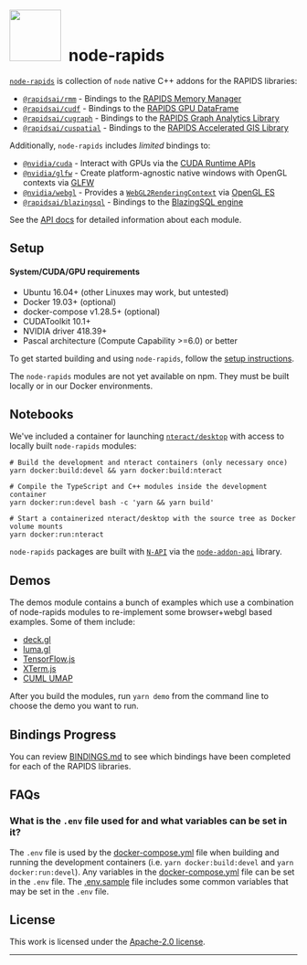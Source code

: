 # <div align="left"><img src="https://rapids.ai/assets/images/rapids_logo.png" width="90px"/>&nbsp; node-rapids

[`node-rapids`](https://github.com/rapidsai/node) is collection of `node` native C++ addons for the RAPIDS libraries:

* [`@rapidsai/rmm`](https://github.com/rapidsai/node/tree/main/modules/rmm) - Bindings to the [RAPIDS Memory Manager](https://github.com/rapidsai/rmm)
* [`@rapidsai/cudf`](https://github.com/rapidsai/node/tree/main/modules/cudf) - Bindings to the [RAPIDS GPU DataFrame](https://github.com/rapidsai/cudf)
* [`@rapidsai/cugraph`](https://github.com/rapidsai/node/tree/main/modules/cugraph) - Bindings to the [RAPIDS Graph Analytics Library](https://github.com/rapidsai/cugraph)
* [`@rapidsai/cuspatial`](https://github.com/rapidsai/node/tree/main/modules/cuspatial) - Bindings to the [RAPIDS Accelerated GIS Library](https://github.com/rapidsai/cuspatial)

Additionally, `node-rapids` includes _limited_ bindings to:

* [`@nvidia/cuda`](https://github.com/rapidsai/node/tree/main/modules/cuda) - Interact with GPUs via the [CUDA Runtime APIs](https://developer.nvidia.com/cuda-toolkit)
* [`@nvidia/glfw`](https://github.com/rapidsai/node/tree/main/modules/glfw) - Create platform-agnostic native windows with OpenGL contexts via [GLFW](https://github.com/glfw/glfw)
* [`@nvidia/webgl`](https://github.com/rapidsai/node/tree/main/modules/webgl) - Provides a [`WebGL2RenderingContext`](https://developer.mozilla.org/en-US/docs/Web/API/WebGL2RenderingContext) via [OpenGL ES](https://www.khronos.org/opengles)
* [`@rapidsai/blazingsql`](https://github.com/rapidsai/node/tree/main/modules/blazingsql) - Bindings to the [BlazingSQL engine](https://github.com/BlazingDB/blazingsql)

See the [API docs](https://rapidsai.github.io/node/) for detailed information about each module.

## Setup

#### System/CUDA/GPU requirements

- Ubuntu 16.04+ (other Linuxes may work, but untested)
- Docker 19.03+ (optional)
- docker-compose v1.28.5+ (optional)
- CUDAToolkit 10.1+
- NVIDIA driver 418.39+
- Pascal architecture (Compute Capability >=6.0) or better

To get started building and using `node-rapids`, follow the [setup instructions](https://github.com/rapidsai/node/tree/main/docs/setup.md).

The `node-rapids` modules are not yet available on npm. They must be built locally or in our Docker environments.

## Notebooks

We've included a container for launching [`nteract/desktop`](https://nteract.io/desktop) with access to locally built `node-rapids` modules:

```shell
# Build the development and nteract containers (only necessary once)
yarn docker:build:devel && yarn docker:build:nteract

# Compile the TypeScript and C++ modules inside the development container
yarn docker:run:devel bash -c 'yarn && yarn build'

# Start a containerized nteract/desktop with the source tree as Docker volume mounts
yarn docker:run:nteract
```

`node-rapids` packages are built with [`N-API`](https://nodejs.org/api/n-api.html) via the [`node-addon-api`](https://github.com/nodejs/node-addon-api) library.


## Demos

The demos module contains a bunch of examples which use a combination of node-rapids modules to re-implement some browser+webgl based examples. Some of them include:

- [deck.gl](https://github.com/rapidsai/node/tree/main/modules/demo/deck/)
- [luma.gl](https://github.com/rapidsai/node/tree/main/modules/demo/luma/)
- [TensorFlow.js](https://github.com/rapidsai/node/tree/main/modules/demo/tfjs/)
- [XTerm.js](https://github.com/rapidsai/node/tree/main/modules/demo/xterm/)
- [CUML UMAP](https://github.com/rapidsai/node/tree/main/modules/demo/ipc/umap/)

After you build the modules, run `yarn demo` from the command line to choose the demo you want to run.

## Bindings Progress

You can review [BINDINGS.md](https://github.com/rapidsai/node/blob/main/BINDINGS.md) to see which bindings have been completed for each of the RAPIDS libraries.

## FAQs

### What is the `.env` file used for and what variables can be set in it?

The `.env` file is used by the [docker-compose.yml](https://github.com/rapidsai/node/blob/main/docker-compose.devel.yml) file when building and running the development containers (i.e. `yarn docker:build:devel` and `yarn docker:run:devel`). Any variables in the [docker-compose.yml](https://github.com/rapidsai/node/blob/main/docker-compose.devel.yml) file can be set in the `.env` file. The [.env.sample](https://github.com/rapidsai/node/blob/main/.env.sample) file includes some common variables that may be set in the `.env` file.

## License

This work is licensed under the [Apache-2.0 license](https://github.com/rapidsai/node/tree/main/LICENSE).

---
